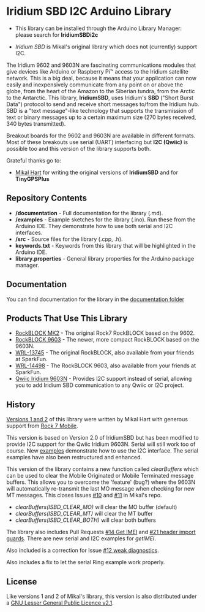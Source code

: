 # Iridium SBD I2C Arduino Library

- This library can be installed through the Arduino Library Manager: please search for **IridiumSBDi2c**

- _Iridium SBD_ is Mikal's original library which does not (currently) support I2C.

The Iridium 9602 and 9603N are fascinating communications modules that give devices like Arduino or Raspberry Pi&trade; access to the Iridium satellite network.
This is a big deal, because it means that your application can now easily and inexpensively communicate from any point on or above the globe,
from the heart of the Amazon to the Siberian tundra, from the Arctic to the Antarctic.
This library, **IridiumSBD**, uses Iridium's **SBD** ("Short Burst Data") protocol to send and receive short messages to/from the Iridium hub.
SBD is a "text message"-like technology that supports the transmission of text or binary messages up to a certain maximum size (270 bytes received, 340 bytes transmitted).

Breakout boards for the 9602 and 9603N are available in different formats. Most of these breakouts use serial (UART) interfacing but **I2C (Qwiic)** is possible too and this version of
the library supports both.

Grateful thanks go to:
- [Mikal Hart](https://github.com/mikalhart) for writing the original versions of **IridiumSBD** and for **TinyGPSPlus**

## Repository Contents

- **/documentation** - Full documentation for the library (.md).
- **/examples** - Example sketches for the library (.ino). Run these from the Arduino IDE. They demonstrate how to use both serial and I2C interfaces.
- **/src** - Source files for the library (.cpp, .h).
- **keywords.txt** - Keywords from this library that will be highlighted in the Arduino IDE.
- **library.properties** - General library properties for the Arduino package manager.

## Documentation

You can find documentation for the library in the [documentation folder](documentation)

## Products That Use This Library

- [RockBLOCK MK2](http://www.rock7mobile.com/products-rockblock) - The original Rock7 RockBLOCK based on the 9602.
- [RockBLOCK 9603](http://www.rock7mobile.com/products-rockblock-9603) - The newer, more compact RockBLOCK based on the 9603N.
- [WRL-13745](https://www.sparkfun.com/products/13745) - The original RockBLOCK, also available from your friends at SparkFun.
- [WRL-14498](https://www.sparkfun.com/products/14498) - The RockBLOCK 9603, also available from your friends at SparkFun.
- [Qwiic Iridium 9603N](https://www.sparkfun.com/products/16394) - Provides I2C support instead of serial, allowing you to add Iridium SBD communication to any Qwiic or I2C project.

## History

[Versions 1 and 2](https://github.com/mikalhart/IridiumSBD) of this library were written by Mikal Hart with generous support from [Rock 7 Mobile](http://rock7mobile.com).

This version is based on Version 2.0 of IridiumSBD but has been modified to provide I2C support for the Qwiic Iridium 9603N. Serial will still work too of course.
New [examples](examples) demonstrate how to use the I2C interface. The serial examples have also been restructured and enhanced.

This version of the library contains a new function called _clearBuffers_ which can be used to clear the Mobile Originated or Mobile Terminated message buffers.
This allows you to overcome the 'feature' (bug?) where the 9603N will automatically re-transmit the last MO message when checking for new MT messages.
This closes Issues [#10](https://github.com/mikalhart/IridiumSBD/issues/10) and [#11](https://github.com/mikalhart/IridiumSBD/issues/11) in Mikal's repo.

- _clearBuffers(ISBD_CLEAR_MO)_ will clear the MO buffer (default)
- _clearBuffers(ISBD_CLEAR_MT)_ will clear the MT buffer
- _clearBuffers(ISBD_CLEAR_BOTH)_ will clear both buffers

The library also includes Pull Requests [#14 Get IMEI](https://github.com/mikalhart/IridiumSBD/pull/14) and [#21 header import guards](https://github.com/mikalhart/IridiumSBD/pull/21).
There are new serial and I2C examples for _getIMEI_.

Also included is a correction for Issue [#12 weak diagnostics](https://github.com/mikalhart/IridiumSBD/issues/12).

Also includes a fix to let the serial Ring example work properly.

## License

Like versions 1 and 2 of Mikal's library, this version is also distributed under a
[GNU Lesser General Public Licence v2.1](LICENSE.md).
